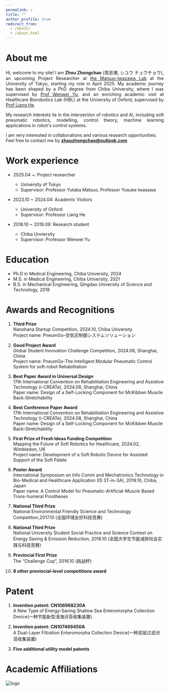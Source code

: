 ```yaml
---
permalink: /
title: ""
author_profile: true
redirect_from: 
  - /about/
  - /about.html
---
```


About me
======
<div style="text-align: justify;">
Hi, welcome to my site! I am <strong>Zhou Zhongchao</strong> (周忠潮, シユウ チュウチョウ), an upcoming Project Researcher at <a href="https://weblab.t.u-tokyo.ac.jp/">the Matsuo-Iwazawa Lab</a> at the University of Tokyo, starting my role in April 2025. My academic journey has been shaped by a PhD degree from Chiba University, where I was supervised by <a href="https://www.tms.chiba-u.jp/~yu/member_prof.html">Prof Wenwei Yu</a>, and an enriching academic visit at Healthcare Biorobotics Lab (HBL) at the University of Oxford, supervised by <a href="https://eng.ox.ac.uk/people/liang-he/">Prof Liang He</a>. 
  
My research interests lie in the intersection of robotics and AI, including soft pneumatic robotics, modelling, control theory, machine learning applications in robot's control systems.
</div>


I am very interested in collaborations and various research opportunities. Feel free to contact me by <strong>zhouzhongchao@outlook.com</strong> 

Work experience
======
* 2025.04 ~: Project researcher
  * University of Tokyo
  * Supervisor: Professor Yutaka Matsuo, Professor Yusuke Iwasawa

* 2023.10 ~ 2024.04: Academic Visitors
  * University of Oxford
  * Supervisor: Professor Liang He

* 2018.10 ~ 2019.09: Research student
  * Chiba Unviersity
  * Supervisor: Professor Wenwei Yu

Education
======
* Ph.D in Medical Engineering, Chiba University, 2024
* M.S. in Medical Engineering, Chiba University, 2021
* B.S. in Mechanical Engineering, Qingdao University of Science and Technology, 2018

Awards and Recognitions
======
1. **Third Prize**  
   Nanohana Startup Competition, 2024.10, Chiba University  
   Project name: PneumGo–空気圧制御システムソリューション

3. **Good Project Award**  
   Global Student Innovation Challenge Competition, 2024.08, Shanghai, China  
   Project name: PneumGo-The Intelligent Modular Pneumatic Control System for soft-robot Rehabilitation

5. **Best Paper Award in Universal Design**  
   17th International Convention on Rehabilitation Engineering and Assistive Technology (i-CREATe), 2024.08, Shanghai, China    
   Paper name: Design of a Self-Locking Component for McKibben Muscle Back-Stretchability

7. **Best Conference Paper Award**  
   17th International Convention on Rehabilitation Engineering and Assistive Technology (i-CREATe), 2024.08, Shanghai, China  
   Paper name: Design of a Self-Locking Component for McKibben Muscle Back-Stretchability

9. **First Prize of Fresh Ideas Funding Competition**  
   Mapping the Future of Soft Robotics for Healthcare, 2024.02, Wimbledon, UK  
   Project name: Development of a Soft Robotic Device for Assisted Support of the Soft Palate

11. **Poster Award**  
   International Symposium on Info Comm and Mechatronics Technology in Bio-Medical and Healthcare Application (IS 3T-in-3A), 2019.10, Chiba, Japan  
   Paper name: A Control Model for Pneumatic-Artificial-Muscle Based Trans-humeral Prostheses

13. **National Third Prize**  
   National Environmental Friendly Science and Technology Competition,2017.10 (全国环境友好科技竞赛)
   
14. **National Third Prize**  
   National University Student Social Practice and Science Contest on Energy Saving & Emission Reduction, 2016.10 (全国大学生节能减排社会实践与科技竞赛)

15. **Provincial First Prize**  
   The “Challenge Cup”, 2016.10 (挑战杯)

16. **8 other provincial-level competitions award**  


Patent
======

1. **Invention patent: CN106968230A**  
   A New Type of Energy-Saving Shallow Sea Enteromorpha Collection Device(一种节能新型浅海浒苔收集装置)

2. **Invention patent: CN107469450A**  
   A Dual-Layer Filtration Enteromorpha Collection Device(一种双层过滤浒苔收集装置)
3. **Five additional utility model patents**  


Academic Affiliations
======
![logo](https://zhouzhongchao.github.io/zhouzhongchao/_pages/logo_u.png)

